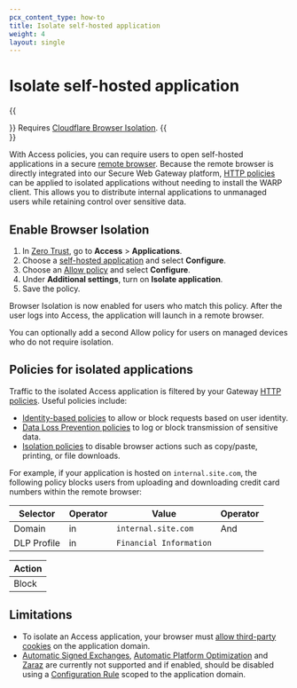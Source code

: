 ```yaml
---
pcx_content_type: how-to
title: Isolate self-hosted application
weight: 4
layout: single
---
```


# Isolate self-hosted application

{{<Aside type="note">}}
Requires [Cloudflare Browser Isolation](/cloudflare-one/policies/browser-isolation/).
{{</Aside>}}

With Access policies, you can require users to open self-hosted applications in a secure [remote browser](/cloudflare-one/policies/browser-isolation/). Because the remote browser is directly integrated into our Secure Web Gateway platform, [HTTP policies](/cloudflare-one/policies/filtering/http-policies/) can be applied to isolated applications without needing to install the WARP client. This allows you to distribute internal applications to unmanaged users while retaining control over sensitive data.

## Enable Browser Isolation

1. In [Zero Trust](https://one.dash.cloudflare.com), go to **Access** > **Applications**.
2. Choose a [self-hosted application](/cloudflare-one/applications/configure-apps/self-hosted-apps/) and select **Configure**.
3. Choose an [Allow policy](/cloudflare-one/policies/access/) and select **Configure**.
4. Under **Additional settings**, turn on **Isolate application**.
5. Save the policy.

Browser Isolation is now enabled for users who match this policy. After the user logs into Access, the application will launch in a remote browser.

You can optionally add a second Allow policy for users on managed devices who do not require isolation.

## Policies for isolated applications

Traffic to the isolated Access application is filtered by your Gateway [HTTP policies](/cloudflare-one/policies/filtering/http-policies/). Useful policies include:

- [Identity-based policies](/cloudflare-one/policies/filtering/identity-selectors/) to allow or block requests based on user identity.
- [Data Loss Prevention policies](/cloudflare-one/policies/data-loss-prevention/) to log or block transmission of sensitive data.
- [Isolation policies](/cloudflare-one/policies/browser-isolation/isolation-policies/) to disable browser actions such as copy/paste, printing, or file downloads.

For example, if your application is hosted on `internal.site.com`, the following policy blocks users from uploading and downloading credit card numbers within the remote browser:

| Selector | Operator | Value               | Operator        |
| -------- | -------- | ------------------- | -------------- |
| Domain   | in       | `internal.site.com` | And |
| DLP Profile | in    | `Financial Information`|

| Action |
| ------ |
| Block  |

## Limitations

- To isolate an Access application, your browser must [allow third-party cookies](/cloudflare-one/identity/authorization-cookie/#allow-third-party-cookies-in-the-browser) on the application domain.
- [Automatic Signed Exchanges](/fundamentals/speed/signed-exchanges/enable-signed-exchange/), [Automatic Platform Optimization](/automatic-platform-optimization) and [Zaraz](/zaraz) are currently not supported and if enabled, should be disabled using a [Configuration Rule](/rules/configuration-rules/) scoped to the application domain.